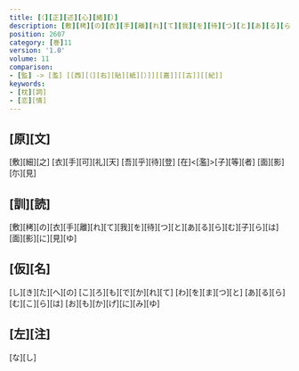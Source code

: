 ```yaml
---
title: [（][正][述][心][緒][）]
description: [敷][栲][の][衣][手][離][れ][て][我][を][待][つ][と][あ][る][ら][む][子][ら][は][面][影][に][見][ゆ]
position: 2607
category: [巻]11
version: '1.0'
volume: 11
comparison:
- [監] -> [濫] [[西][（][右][貼][紙][）]][[嘉]][[古]][[紀]]
keywords:
- [枕][詞]
- [恋][情]
---
```


## [原][文]

[敷][細][之] [衣][手][可][礼][天] [吾][乎][待][登] [在]<[濫]>[子][等][者] [面][影][尓][見]

## [訓][読]

[敷][栲][の][衣][手][離][れ][て][我][を][待][つ][と][あ][る][ら][む][子][ら][は][面][影][に][見][ゆ]

## [仮][名]

[し][き][た][へ][の] [こ][ろ][も][で][か][れ][て] [わ][を][ま][つ][と] [あ][る][ら][む][こ][ら][は] [お][も][か][げ][に][み][ゆ]

## [左][注]

[な][し]
